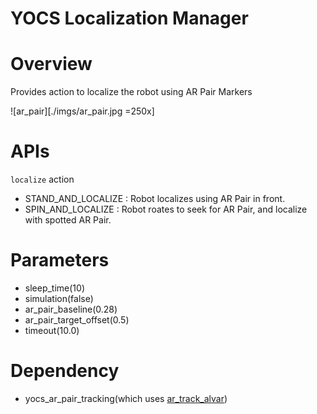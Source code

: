 YOCS Localization Manager
=========================

# Overview

Provides action to localize the robot using AR Pair Markers

![ar_pair][./imgs/ar_pair.jpg =250x]

# APIs

`localize` action

* STAND_AND_LOCALIZE : Robot localizes using AR Pair in front.
* SPIN_AND_LOCALIZE : Robot roates to seek for AR Pair, and localize with spotted AR Pair.

# Parameters

* sleep_time(10)
* simulation(false)
* ar_pair_baseline(0.28)
* ar_pair_target_offset(0.5)
* timeout(10.0)

# Dependency

* yocs_ar_pair_tracking(which uses [ar_track_alvar](http://wiki.ros.org/ar_track_alvar))

